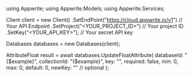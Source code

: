 using Appwrite;
using Appwrite.Models;
using Appwrite.Services;

Client client = new Client()
    .SetEndPoint("https://cloud.appwrite.io/v1") // Your API Endpoint
    .SetProject("<YOUR_PROJECT_ID>") // Your project ID
    .SetKey("<YOUR_API_KEY>"); // Your secret API key

Databases databases = new Databases(client);

AttributeFloat result = await databases.UpdateFloatAttribute(
    databaseId: "{$example}",
    collectionId: "{$example}",
    key: "",
    required: false,
    min: 0,
    max: 0,
    default: 0,
    newKey: "" // optional
);